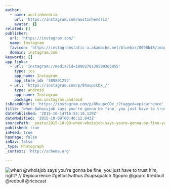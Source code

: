 ```yaml
---
author:
  - name: austinhendrix
    url: 'https://instagram.com/austinhendrix'
    avatar: {}
related: []
publisher:
  url: 'https://instagram.com/'
  name: Instagram
  favicon: 'https://instagramstatic-a.akamaihd.net/bluebar/8090b48/images/ico/favicon.ico'
  domain: instagram.com
keywords: []
app_links:
  - url: 'instagram://media?id=1090270139599305855'
    type: ios
    app_name: Instagram
    app_store_id: '389801252'
  - url: 'https://instagram.com/p/8haupcCDx_/'
    type: android
    app_name: Instagram
    package: com.instagram.android
isBasedOnUrl: 'https://instagram.com/p/8haupcCDx_/?tagged=epicurrence'
title: "when @whoisjob says you're gonna be fine, you just have to trust him, right? // #epicurrence #getlostwithus #supsquatch #gopro @gopro #redbull @redbull @ricocast"
datePublished: '2015-10-14T16:55:18.129Z'
dateModified: '2015-10-09T00:46:12.043Z'
sourcePath: _posts/2015-10-09-when-whoisjob-says-youre-gonna-be-fine-you-just-have-to-t.md
published: true
inFeed: true
hasPage: false
inNav: false
_type: Photograph
_context: 'http://schema.org'

---
```

![when &commat;whoisjob says you're gonna be fine&comma; you just have to trust him&comma; right&quest; &sol;&sol; &num;epicurrence &num;getlostwithus &num;supsquatch &num;gopro &commat;gopro &num;redbull &commat;redbull &commat;ricocast](https://scontent.cdninstagram.com/hphotos-xfa1/t51.2885-15/e15/12145052_1509472779371227_129727051_n.jpg)